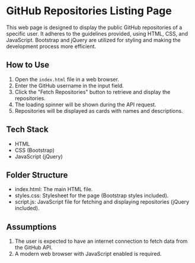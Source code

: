 # GitHub Repositories Listing Page

This web page is designed to display the public GitHub repositories of a specific user. It adheres to the guidelines provided, using HTML, CSS, and JavaScript. Bootstrap and jQuery are utilized for styling and making the development process more efficient.

## How to Use

1. Open the `index.html` file in a web browser.
2. Enter the GitHub username in the input field.
3. Click the "Fetch Repositories" button to retrieve and display the repositories.
4. The loading spinner will be shown during the API request.
5. Repositories will be displayed as cards with names and descriptions.

## Tech Stack

- HTML
- CSS (Bootstrap)
- JavaScript (jQuery)

## Folder Structure

- index.html: The main HTML file.
- styles.css: Stylesheet for the page (Bootstrap styles included).
- script.js: JavaScript file for fetching and displaying repositories (jQuery included).

## Assumptions

1. The user is expected to have an internet connection to fetch data from the GitHub API.
2. A modern web browser with JavaScript enabled is required.


